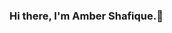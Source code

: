 ### Hi there, I'm Amber Shafique.👋

<!-- ### Software Engineer
* 🔭 I’m currently working on Full Stack Web Development and Mobile Computing, Android, .NET Core.
* 🌱 I’m currently learning and practicing Software Engineering Skills.
* 💬 Ask me about GitHub.

### Education:
BS SE from Punjab University College of Information Technology (PUCIT), Lahore - Current -->



<!--
**amber-shafique/amber-shafique** is a ✨ _special_ ✨ repository because its `README.md` (this file) appears on your GitHub profile.

Here are some ideas to get you started:

- 🔭 I’m currently working on ...
- 🌱 I’m currently learning ...
- 👯 I’m looking to collaborate on ...
- 🤔 I’m looking for help with ...
- 💬 Ask me about ...
- 📫 How to reach me: ...
- 😄 Pronouns: ...
- ⚡ Fun fact: ...
-->
